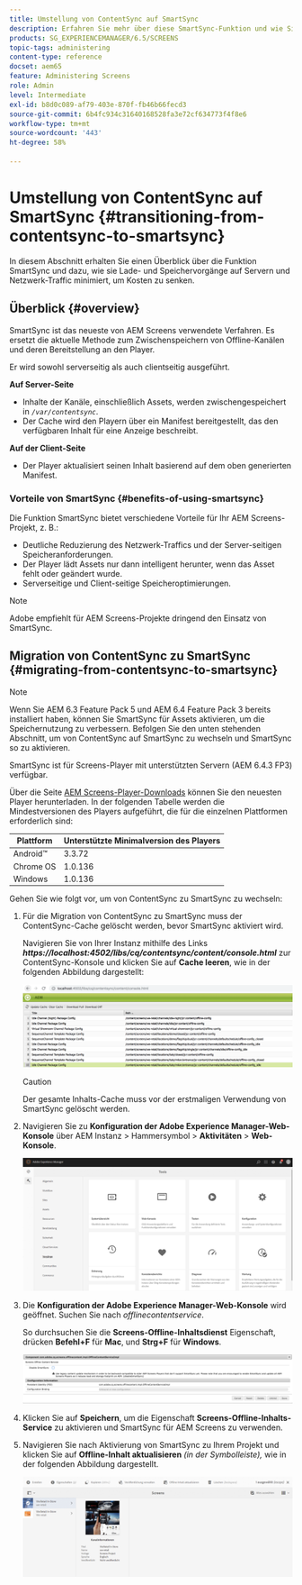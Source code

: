 ```yaml
---
title: Umstellung von ContentSync auf SmartSync
description: Erfahren Sie mehr über diese SmartSync-Funktion und wie Sie von ContentSync zu SmartSync wechseln können.
products: SG_EXPERIENCEMANAGER/6.5/SCREENS
topic-tags: administering
content-type: reference
docset: aem65
feature: Administering Screens
role: Admin
level: Intermediate
exl-id: b8d0c089-af79-403e-870f-fb46b66fecd3
source-git-commit: 6b4fc934c31640168528fa3e72cf634773f4f8e6
workflow-type: tm+mt
source-wordcount: '443'
ht-degree: 58%

---
```


# Umstellung von ContentSync auf SmartSync {#transitioning-from-contentsync-to-smartsync}

In diesem Abschnitt erhalten Sie einen Überblick über die Funktion SmartSync und dazu, wie sie Lade- und Speichervorgänge auf Servern und Netzwerk-Traffic minimiert, um Kosten zu senken.

## Überblick {#overview}

SmartSync ist das neueste von AEM Screens verwendete Verfahren. Es ersetzt die aktuelle Methode zum Zwischenspeichern von Offline-Kanälen und deren Bereitstellung an den Player.

Er wird sowohl serverseitig als auch clientseitig ausgeführt.

**Auf Server-Seite**

* Inhalte der Kanäle, einschließlich Assets, werden zwischengespeichert in *`/var/contentsync`*.
* Der Cache wird den Playern über ein Manifest bereitgestellt, das den verfügbaren Inhalt für eine Anzeige beschreibt.

**Auf der Client-Seite**

* Der Player aktualisiert seinen Inhalt basierend auf dem oben generierten Manifest.

### Vorteile von SmartSync {#benefits-of-using-smartsync}

Die Funktion SmartSync bietet verschiedene Vorteile für Ihr AEM Screens-Projekt, z. B.:

* Deutliche Reduzierung des Netzwerk-Traffics und der Server-seitigen Speicheranforderungen.
* Der Player lädt Assets nur dann intelligent herunter, wenn das Asset fehlt oder geändert wurde.
* Serverseitige und Client-seitige Speicheroptimierungen.

>[!NOTE]
>
>Adobe empfiehlt für AEM Screens-Projekte dringend den Einsatz von SmartSync.

## Migration von ContentSync zu SmartSync {#migrating-from-contentsync-to-smartsync}

>[!NOTE]
>
>Wenn Sie AEM 6.3 Feature Pack 5 und AEM 6.4 Feature Pack 3 bereits installiert haben, können Sie SmartSync für Assets aktivieren, um die Speichernutzung zu verbessern. Befolgen Sie den unten stehenden Abschnitt, um von ContentSync auf SmartSync zu wechseln und SmartSync so zu aktivieren.
>
>SmartSync ist für Screens-Player mit unterstützten Servern (AEM 6.4.3 FP3) verfügbar.
>
>Über die Seite [AEM Screens-Player-Downloads](https://download.macromedia.com/screens/) können Sie den neuesten Player herunterladen. In der folgenden Tabelle werden die Mindestversionen des Players aufgeführt, die für die einzelnen Plattformen erforderlich sind:

| **Plattform** | **Unterstützte Minimalversion des Players** |
|---|---|
| Android™ | 3.3.72 |
| Chrome OS | 1.0.136 |
| Windows | 1.0.136 |

Gehen Sie wie folgt vor, um von ContentSync zu SmartSync zu wechseln:

1. Für die Migration von ContentSync zu SmartSync muss der ContentSync-Cache gelöscht werden, bevor SmartSync aktiviert wird.

   Navigieren Sie von Ihrer Instanz mithilfe des Links ***https://localhost:4502/libs/cq/contentsync/content/console.html*** zur ContentSync-Konsole und klicken Sie auf **Cache leeren**, wie in der folgenden Abbildung dargestellt:

   ![clear_contesync_cache](assets/clear_contesync_cache.png)

   >[!CAUTION]
   >
   >Der gesamte Inhalts-Cache muss vor der erstmaligen Verwendung von SmartSync gelöscht werden.

1. Navigieren Sie zu **Konfiguration der Adobe Experience Manager-Web-Konsole** über AEM Instanz > Hammersymbol > **Aktivitäten** > **Web-Konsole**.

   ![screen_shot_2019-02-11at15339pm](assets/screen_shot_2019-02-11at15339pm.png)

1. Die **Konfiguration der Adobe Experience Manager-Web-Konsole** wird geöffnet. Suchen Sie nach *offlinecontentservice*.

   So durchsuchen Sie die **Screens-Offline-Inhaltsdienst** Eigenschaft, drücken **Befehl+F** für **Mac**, und **Strg+F** für **Windows**.

   ![screen_shot_2019-02-19at22643pm](assets/screen_shot_2019-02-19at22643pm.png)

1. Klicken Sie auf **Speichern**, um die Eigenschaft **Screens-Offline-Inhalts-Service** zu aktivieren und SmartSync für AEM Screens zu verwenden.
1. Navigieren Sie nach Aktivierung von SmartSync zu Ihrem Projekt und klicken Sie auf **Offline-Inhalt aktualisieren** *(in der Symbolleiste),* wie in der folgenden Abbildung dargestellt.

   ![screen_shot_2019-02-25at102605am](assets/screen_shot_2019-02-25at102605am.png)

